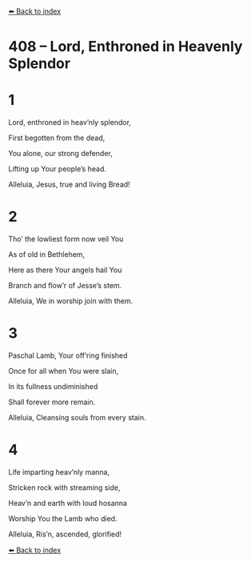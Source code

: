 [⬅️ Back to index](../README.md)

# 408 – Lord, Enthroned in Heavenly Splendor





# 1

Lord, enthroned in heav’nly splendor,

First begotten from the dead,

You alone, our strong defender,

Lifting up Your people’s head.

Alleluia, Jesus, true and living Bread!



# 2

Tho’ the lowliest form now veil You

As of old in Bethlehem,

Here as there Your angels hail You

Branch and flow’r of Jesse’s stem.

Alleluia, We in worship join with them.



# 3

Paschal Lamb, Your off’ring finished

Once for all when You were slain,

In its fullness undiminished

Shall forever more remain.

Alleluia, Cleansing souls from every stain.



# 4

Life imparting heav’nly manna,

Stricken rock with streaming side,

Heav’n and earth with loud hosanna

Worship You the Lamb who died.

Alleluia, Ris’n, ascended, glorified!

[⬅️ Back to index](../README.md)
